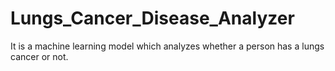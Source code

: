 # Lungs_Cancer_Disease_Analyzer
It is a machine learning model which analyzes whether a person has a lungs cancer or not.
